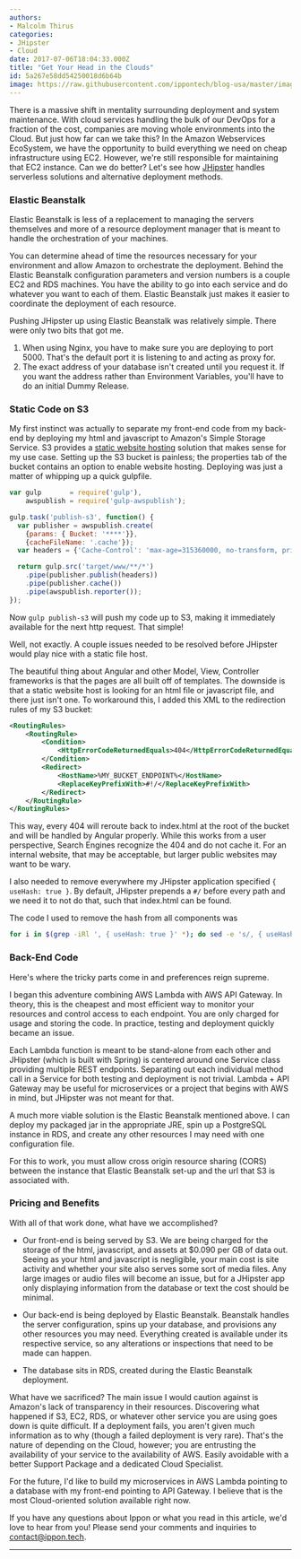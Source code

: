 ```yaml
---
authors:
- Malcolm Thirus
categories:
- JHipster
- Cloud
date: 2017-07-06T18:04:33.000Z
title: "Get Your Head in the Clouds"
id: 5a267e58dd54250018d6b64b
image: https://raw.githubusercontent.com/ippontech/blog-usa/master/images/2017/06/Get-Your-Head-in-the-Clouds-Blog--1-.png
---
```


There is a massive shift in mentality surrounding deployment and system maintenance. With cloud services handling the bulk of our DevOps for a fraction of the cost, companies are moving whole environments into the Cloud. But just how far can we take this? In the Amazon Webservices EcoSystem, we have the opportunity to build everything we need on cheap infrastructure using EC2. However, we're still responsible for maintaining that EC2 instance. Can we do better?  Let's see how [JHipster](https://jhipster.github.io/) handles  serverless solutions and alternative deployment methods.

### Elastic Beanstalk
Elastic Beanstalk is less of a replacement to managing the servers themselves and more of a resource deployment manager that is meant to handle the orchestration of your machines.

You can determine ahead of time the resources necessary for your environment and allow Amazon to orchestrate the deployment. Behind the Elastic Beanstalk configuration parameters and version numbers is a couple EC2 and RDS machines. You have the ability to go into each service and do whatever you want to each of them. Elastic Beanstalk just makes it easier to coordinate the deployment of each resource.

Pushing JHipster up using Elastic Beanstalk was relatively simple. There were only two bits that got me.

1. When using Nginx, you have to make sure you are deploying to port 5000. That's the default port it is listening to and acting as proxy for.
2. The exact address of your database isn't created until you request it. If you want the address rather than Environment Variables, you'll have to do an initial Dummy Release.

### Static Code on S3
My first instinct was actually to separate my front-end code from my back-end by deploying my html and javascript to Amazon's Simple Storage Service. S3 provides a [static website hosting](http://docs.aws.amazon.com/AmazonS3/latest/dev/WebsiteHosting.html) solution that makes sense for my use case. Setting up the S3 bucket is painless; the properties tab of the bucket contains an option to enable website hosting. Deploying was just a matter of whipping up a quick gulpfile.

```javascript
var gulp       = require('gulp'),
    awspublish = require('gulp-awspublish');

gulp.task('publish-s3', function() {
  var publisher = awspublish.create(
    {params: { Bucket: '****'}},
    {cacheFileName: '.cache'});
  var headers = {'Cache-Control': 'max-age=315360000, no-transform, private'};

  return gulp.src('target/www/**/*')
    .pipe(publisher.publish(headers))
    .pipe(publisher.cache())
    .pipe(awspublish.reporter());
});
```
Now `gulp publish-s3` will push my code up to S3, making it immediately available for the next http request. That simple!

Well, not exactly. A couple issues needed to be resolved before JHipster would play nice with a static file host.

The beautiful thing about Angular and other Model, View, Controller frameworks is that the pages are all built off of templates. The downside is that a static website host is looking for an html file or javascript file, and there just isn't one. To workaround this, I added this XML to the redirection rules of my S3 bucket:
```xml
<RoutingRules>
    <RoutingRule>
        <Condition>
            <HttpErrorCodeReturnedEquals>404</HttpErrorCodeReturnedEquals>
        </Condition>
        <Redirect>
            <HostName>%MY_BUCKET_ENDPOINT%</HostName>
            <ReplaceKeyPrefixWith>#!/</ReplaceKeyPrefixWith>
        </Redirect>
    </RoutingRule>
</RoutingRules>
```
This way, every 404 will reroute back to index.html at the root of the bucket and will be handled by Angular properly. While this works from a user perspective, Search Engines recognize the 404 and do not cache it. For an internal website, that may be acceptable, but larger public websites may want to be wary.

I also needed to remove everywhere my JHipster application specified `{ useHash: true }`. By default, JHipster prepends a `#/` before every path and we need it to not do that, such that index.html can be found.

The code I used to remove the hash from all components was
```bash
for i in $(grep -iRl ', { useHash: true }' *); do sed -e 's/, { useHash: true }//g' -i .old $i; done
```

### Back-End Code
Here's where the tricky parts come in and preferences reign supreme.

I began this adventure combining AWS Lambda with AWS API Gateway. In theory, this is the cheapest and most efficient way to monitor your resources and control access to each endpoint. You are only charged for usage and storing the code. In practice, testing and deployment quickly became an issue.

Each Lambda function is meant to be stand-alone from each other and JHipster (which is built with Spring) is centered around one Service class providing multiple REST endpoints. Separating out each individual method call in a Service for both testing and deployment is not trivial. Lambda + API Gateway may be useful for microservices or a project that begins with AWS in mind, but JHipster was not meant for that.

A much more viable solution is the Elastic Beanstalk mentioned above. I can deploy my packaged jar in the appropriate JRE, spin up a PostgreSQL instance in RDS, and create any other resources I may need with one configuration file.

For this to work, you must allow cross origin resource sharing (CORS) between the instance that Elastic Beanstalk set-up and the url that S3 is associated with.

### Pricing and Benefits
With all of that work done, what have we accomplished?

* Our front-end is being served by S3. We are being charged for the storage of the html, javascript, and assets at $0.090 per GB of data out. Seeing as your html and javascript is negligible, your main cost is site activity and whether your site also serves some sort of media files. Any large images or audio files will become an issue, but for a JHipster app only displaying information from the database or text the cost should be minimal.

* Our back-end is being deployed by Elastic Beanstalk. Beanstalk handles the server configuration, spins up your database, and provisions any other resources you may need. Everything created is available under its respective service, so any alterations or inspections that need to be made can happen.

* The database sits in RDS, created during the Elastic Beanstalk deployment.

What have we sacrificed? The main issue I would caution against is Amazon's lack of transparency in their resources. Discovering what happened if S3, EC2, RDS, or whatever other service you are using goes down is quite difficult. If a deployment fails, you aren't given much information as to why (though a failed deployment is very rare). That's the nature of depending on the Cloud, however; you are entrusting the availability of your service to the availability of AWS. Easily avoidable with a better Support Package and a dedicated Cloud Specialist.

For the future, I'd like to build my microservices in AWS Lambda pointing to a database with my front-end pointing to API Gateway. I believe that is the most Cloud-oriented solution available right now.

If you have any questions about Ippon or what you read in this article, we'd love to hear from you! Please send your comments and inquiries to [contact@ippon.tech](mailto:contact@ippon.tech).

---
